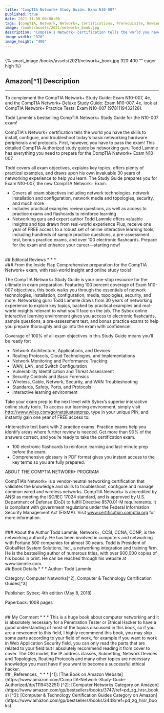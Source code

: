 ```yaml
---
title: "CompTIA Network+ Study Guide: Exam N10-007"
published: true
date: 2021-11-30 00:00:00
tags: [CompTIA, Network, Network+, Certifications, Prerequisite, Newcomers]
image: /books/assets/2021/network+_book.jpg
description: "CompTIA's Network+ certification tells the world you have the skills to install, configure, and troubleshoot today's basic networking hardware peripherals and protocols. First, however, you have to pass the exam! This detailed CompTIA Authorized study guide by networking guru Todd Lammle has everything you need to prepare for the CompTIA Network+ Exam N10-007."
image_width: "320"
image_height: "400"
---
```


<br>
{% smart_image /books/assets/2021/network+_book.jpg 320 400 "" eager high %}
<br>

## Amazon[^1] Description
* * *
To complement the CompTIA Network+ Study Guide: Exam N10-007, 4e, and the CompTIA Network+ Deluxe Study Guide: Exam N10-007, 4e, look at CompTIA Network+ Practice Tests: Exam N10-007 (9781119432128).

Todd Lammle's bestselling CompTIA Network+ Study Guide for the N10-007 exam!

CompTIA's Network+ certification tells the world you have the skills to install, configure, and troubleshoot today's basic networking hardware peripherals and protocols. First, however, you have to pass the exam! This detailed CompTIA Authorized study guide by networking guru Todd Lammle has everything you need to prepare for the CompTIA Network+ Exam N10-007.

Todd covers all exam objectives, explains key topics, offers plenty of practical examples, and draws upon his own invaluable 30 years of networking experience to help you learn. The Study Guide prepares you for Exam N10-007, the new CompTIA Network+ Exam:

* Covers all exam objectives including network technologies, network installation and configuration, network media and topologies, security, and much more
* Includes practical examples review questions, as well as access to practice exams and flashcards to reinforce learning
* Networking guru and expert author Todd Lammle offers valuable insights and tips drawn from real-world experience
Plus, receive one year of FREE access to a robust set of online interactive learning tools, including hundreds of sample practice questions, a pre-assessment test, bonus practice exams, and over 100 electronic flashcards. Prepare for the exam and enhance your career—starting now!

<br>
## Editorial Reviews
* * *
<br>
### From the Inside Flap
Comprehensive preparation for the CompTIA Network+ exam, with real-world insight and online study tools!

The CompTIA Network+ Study Guide is your one-stop resource for the ultimate in exam preparation. Featuring 100 percent coverage of Exam N10-007 objectives, this book walks you through the essentials of network technologies, installation, configuration, media, topologies, security, and more. Networking guru Todd Lammle draws from 30 years of networking experience to explain key topics, backed by practical examples and real-world insights relevant to what you’ll face on the job. The Sybex online interactive learning environment gives you access to electronic flashcards, sample questions, a pre-assessment test, and bonus practice exams to help you prepare thoroughly and go into the exam with confidence!

Coverage of 100% of all exam objectives in this Study Guide means you’ll be ready for:

* Network Architecture, Applications, and Devices
* Routing Protocols, Cloud Technologies, and Implementations
* Network Monitoring and Performance Tracking
* WAN, LAN, and Switch Configuration
* Vulnerability Identification and Threat Assessment
* Security Controls and Basic Forensics
* Wireless, Cable, Network, Security, and WAN Troubleshooting
* Standards, Safety, Ports, and Protocols
* Interactive learning environment

Take your exam prep to the next level with Sybex’s superior interactive online study tools. To access our learning environment, simply visit http://www.wiley.com/go/netplustestprep, type in your unique PIN, and instantly gain one year of FREE access to:

*Interactive test bank with 2 practice exams. Practice exams help you identify areas where further review is needed. Get more than 90% of the answers correct, and you’re ready to take the certification exam.
* 100 electronic flashcards to reinforce learning and last-minute prep before the exam.
* Comprehensive glossary in PDF format gives you instant access to the key terms so you are fully prepared.

ABOUT THE COMPTIA NETWORK+ PROGRAM

CompTIA’s Network+ is a vendor-neutral networking certification that validates the knowledge and skills to troubleshoot, configure and manage common wired and wireless networks. CompTIA Network+ is accredited by ANSI as meeting the ISO/IEC 17024 standard, and is approved by U.S. Department of Defense (DoD) to fulfill Directive 8570.01-M requirements. It is compliant with government regulations under the Federal Information Security Management Act (FISMA). Visit www.certification.comptia.org for more information.

<br>
### About the Author
Todd Lammle, Network+, CCSI, CCNA, CCNP, is the networking authority. He has been involved in computers and networking with Fortune 500 companies for almost 30 years. Todd is President of GlobalNet System Solutions, Inc., a networking integration and training firm. He is the bestselling author of numerous titles, with over 900,000 copies of his books in print. He can be reached through his website at www.lammle.com.

<br>
## Book Details
* * *
Author: Todd Lammle

Category: Computer Networks[^2], Computer & Technology Certification Guides[^3]

Publisher: Sybex; 4th edition (May 8, 2018)

Paperback: 1008 pages

<br>
## My Comment
* * *
This is a huge book about computer networking and it is absolutely necessary for a Penetration Tester or Ethical Hacker to have a good understanding of most of the topics discussed in this book, so if you are a newcomer to this field, I highly recommend this book, you may skip some parts according to your field of work, for example if you want to work in Web Application Security field, you can only read the parts that are related to your field but I absolutely recommend reading it from cover to cover. The OSI model, the IP address classes, Subnetting, Network Devices and Topologies, Routing Protocols and many other topics are necessary knowledge you must have if you want to become a successful ethical hacker.

<br>
## _References_
* * *
[^1]: [The Book on Amazon Website](https://www.amazon.com/CompTIA-Network-Study-Guide-Authorized/dp/1119432251)
[^2]: [Computer Networks Category on Amazon](https://www.amazon.com/gp/bestsellers/books/3747/ref=pd_zg_hrsr_books)
[^3]: [Computer & Technology Certification Guides Category on Amazon](https://www.amazon.com/gp/bestsellers/books/3448/ref=pd_zg_hrsr_books)
